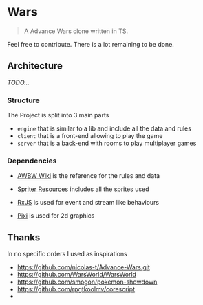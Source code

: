 # Wars

> A Advance Wars clone written in TS.

Feel free to contribute. There is a lot remaining to be done.

## Architecture

_TODO..._

### Structure

The Project is split into 3 main parts

-   `engine` that is similar to a lib and include all the data and rules
-   `client` that is a front-end allowing to play the game
-   `server` that is a back-end with rooms to play multiplayer games

### Dependencies

-   [AWBW Wiki](https://awbw.fandom.com) is the reference for the rules and data
-   [Spriter Resources](https://www.spriters-resource.com/ds_dsi/advancewarsds/) includes all the sprites used

-   [RxJS](https://rxjs.dev/) is used for event and stream like behaviours
-   [Pixi](https://pixijs.com/) is used for 2d graphics

## Thanks

In no specific orders I used as inspirations

-   https://github.com/nicolas-t/Advance-Wars.git
-   https://github.com/WarsWorld/WarsWorld
-   https://github.com/smogon/pokemon-showdown
-   https://github.com/rpgtkoolmv/corescript
-

